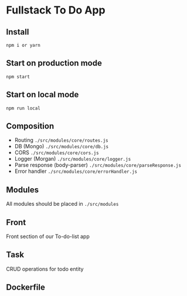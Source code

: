# Fullstack To Do App

## Install 
`npm i or yarn`

## Start on production mode
`npm start`

## Start on local mode
`npm run local`

## Composition
* Routing `./src/modules/core/routes.js`
* DB (Mongo) `./src/modules/core/db.js`
* CORS `./src/modules/core/cors.js`
* Logger (Morgan) `./src/modules/core/logger.js`
* Parse response (body-parser) `./src/modules/core/parseResponse.js`
* Error handler `./src/modules/core/errorHandler.js`

## Modules
All modules should be placed in `./src/modules`

## Front
Front section of our To-do-list app

## Task
CRUD operations for todo entity

## Dockerfile
